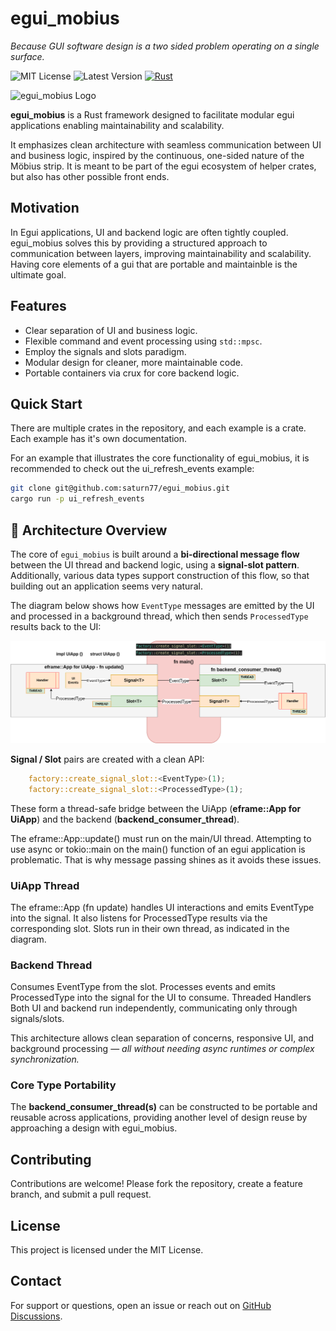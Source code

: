 # egui_mobius  
*Because GUI software design is a two sided problem operating on a single surface.*


![MIT License](https://img.shields.io/badge/license-MIT-blue.svg)
![Latest Version](https://img.shields.io/badge/version-0.3.0alpha-green.svg)
[![Rust](https://github.com/saturn77/egui_mobius/actions/workflows/rust.yml/badge.svg)](https://github.com/saturn77/egui_mobius/actions/workflows/rust.yml)

![egui_mobius Logo](./assets/mobius_strip.png)  

**egui_mobius** is a Rust framework designed to facilitate modular
egui applications enabling maintainability and scalability.  

It emphasizes clean architecture with seamless communication between UI and business logic, inspired by the continuous, one-sided nature of the Möbius strip. It is meant to be part of the egui ecosystem of helper crates, but also has other possible front ends.

## Motivation 
In Egui applications, UI and backend logic are often tightly coupled. egui_mobius solves this by providing a structured approach to communication between layers, improving maintainability and scalability. Having core elements of a gui that are portable and maintainble is the ultimate goal.  

## Features  
- Clear separation of UI and business logic.  
- Flexible command and event processing using `std::mpsc`.
- Employ the signals and slots paradigm.   
- Modular design for cleaner, more maintainable code. 
- Portable containers via crux for core backend logic.  




## Quick Start
There are multiple crates in the repository, and each example
is a crate. Each example has it's own documentation. 

For an example that illustrates the core functionality of 
egui_mobius, it is recommended to check out the ui_refresh_events
example:

```bash
git clone git@github.com:saturn77/egui_mobius.git 
cargo run -p ui_refresh_events
```

## 🧠 Architecture Overview

The core of `egui_mobius` is built around a **bi-directional message flow** between the UI thread and backend logic, using a **signal-slot pattern**. Additionally, various data types support construction of this flow, so that building out an application seems very natural. 

The diagram below shows how `EventType` messages are emitted by the UI and processed in a background thread, which then sends `ProcessedType` results back to the UI:

![Signal-Slot Architecture](./assets/signals_slots_mobius.drawio.png)

**Signal<T> / Slot<T>**  pairs are created with a clean API:

```rs
    factory::create_signal_slot::<EventType>(1);
    factory::create_signal_slot::<ProcessedType>(1);
```
These form a thread-safe bridge between the UiApp (**eframe::App for UiApp**) and the backend (**backend_consumer_thread**).

The eframe::App::update() must run on the main/UI thread. Attempting to use async or tokio::main on the main() function of an egui application is problematic. That is why message passing shines as it avoids these issues. 

### UiApp Thread

The eframe::App (fn update) handles UI interactions and emits EventType into the signal. It also listens for ProcessedType results via the corresponding slot. Slots run in their own thread, as indicated in the
diagram. 

### Backend Thread

Consumes EventType from the slot.
Processes events and emits ProcessedType into the signal for the UI to consume.
Threaded Handlers
Both UI and backend run independently, communicating only through signals/slots.

This architecture allows clean separation of concerns, responsive UI, and background processing — *all without needing async runtimes or complex synchronization.*

### Core Type Portability

The **backend_consumer_thread(s)** can be constructed to be portable
and reusable across applications, providing another level of design
reuse by approaching a design with egui_mobius.

## Contributing  
Contributions are welcome! Please fork the repository, create a feature branch, and submit a pull request.  

## License  
This project is licensed under the MIT License.  

## Contact  
For support or questions, open an issue or reach out on [GitHub Discussions](https://github.com/saturn77/egui_mobius/discussions).
